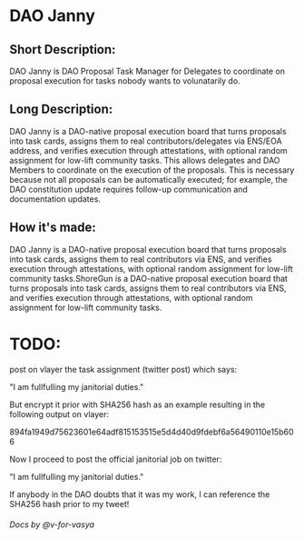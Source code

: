 

# DAO Janny 

## **Short Description:**
DAO Janny is DAO Proposal Task Manager for Delegates to coordinate on proposal execution for tasks nobody wants to volunatarily do.


## **Long Description:**
DAO Janny is a DAO-native proposal execution board that turns proposals into task cards, assigns them to real contributors/delegates via ENS/EOA address, and verifies execution through attestations, with optional random assignment for low-lift community tasks.
This allows delegates and DAO Members to coordinate on the execution of the proposals. This is necessary because not all proposals can be automatically executed; for example, the DAO constitution update requires follow-up communication and documentation updates. 

## **How it's made:**
DAO Janny is a DAO-native proposal execution board that turns proposals into task cards, assigns them to real contributors via ENS, and verifies execution through attestations, with optional random assignment for low-lift community tasks.ShoreGun is a DAO-native proposal execution board that turns proposals into task cards, assigns them to real contributors via ENS, and verifies execution through attestations, with optional random assignment for low-lift community tasks.




# TODO:

post on vlayer the task assignment (twitter post) which says:

"I am fullfulling my janitorial duties."

But encrypt it prior with SHA256 hash as an example resulting in the following output on vlayer:

894fa1949d75623601e64adf815153515e5d4d40d9fdebf6a56490110e15b606

Now I proceed to post the official janitorial job on twitter:

"I am fullfulling my janitorial duties."

If anybody in the DAO doubts that it was my work, I can reference the SHA256 hash prior to my tweet!

###### Docs by @v-for-vasya
